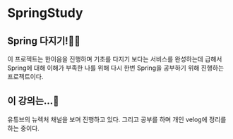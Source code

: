 # SpringStudy

## Spring 다지기!🏃‍♂️
이 프로젝트는 한이음을 진행하며 기초를 다지기 보다는 서비스를 완성하는데 급해서 Spring에 대해 이해가 부족한 나를 위해 다시 한번 Spring을 공부하기 위해 진행하는 프로젝트이다.

## 이 강의는...🤔
유튜브의 뉴렉처 채널을 보며 진행하고 있다. 그리고 공부를 하며 개인 velog에 정리를 하는 중이다.
